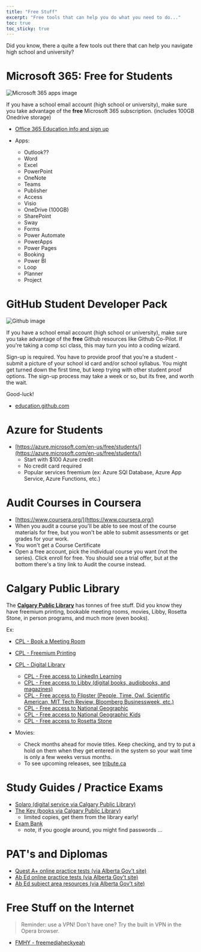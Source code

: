 ```yaml
---
title: "Free Stuff"
excerpt: "Free tools that can help you do what you need to do..."
toc: true
toc_sticky: true
---
```


Did you know, there a quite a few tools out there that can help you navigate high school and university?

# Microsoft 365: Free for Students

![Microsoft 365 apps image ](https://upload.wikimedia.org/wikipedia/commons/thumb/9/9e/Office_365_app_logos.svg/1200px-Office_365_app_logos.svg.png)

If you have a school email account (high school or university), make sure you take advantage of the **free** Microsoft 365 subscription.  (includes 100GB Onedrive storage)

- [Office 365 Education info and sign up](https://www.microsoft.com/en-ca/education/products/office)

- Apps:
    - Outlook??
    - Word
    - Excel
    - PowerPoint
    - OneNote
    - Teams
    - Publisher
    - Access
    - Visio
    - OneDrive  (100GB)
    - SharePoint
    - Sway
    - Forms
    - Power Automate
    - PowerApps
    - Power Pages
    - Booking
    - Power BI
    - Loop
    - Planner
    - Project


# GitHub Student Developer Pack

![Github image ](https://github.githubassets.com/assets/GitHub-Mark-ea2971cee799.png)

If you have a school email account (high school or university), make sure you take advantage of the **free** Github resources like Github Co-Pilot.  If you're taking a comp sci class, this may turn you into a coding wizard.

Sign-up is required.  You have to provide proof that you're a student - submit a picture of your school id card and/or school syllabus. You might get turned down the first time, but keep trying with other student proof options. The sign-up process may take a week or so, but its free, and worth the wait.

Good-luck!

- [education.github.com](https://education.github.com/pack)

# Azure for Students
- [https://azure.microsoft.com/en-us/free/students/](https://azure.microsoft.com/en-us/free/students/)
    - Start with $100 Azure credit
    - No credit card required
    - Popular services freemium (ex: Azure SQl Database, Azure App Service, Azure Functions, etc.)

# Audit Courses in Coursera
- [https://www.coursera.org/](https://www.coursera.org/)
- When you audit a course you'll be able to see most of the course materials for free, but you won't be able to submit assessments or get grades for your work.
- You won't get a Course Certificate
- Open a free account, pick the individual course you want (not the series). Click enroll for free. You should see a trial offer, but at the bottom there's a tiny link to Audit the course instead.

# Calgary Public Library

The **[Calgary Public Library](https://calgarylibrary.ca/)** has tonnes of free stuff.  Did you know they have freemium printing, bookable meeting rooms, movies, Libby, Rosetta Stone, in person programs, and much more (even books).

Ex:

- [CPL - Book a Meeting Room](https://calgarylibrary.ca/events-and-programs/book-a-space/)
- [CPL - Freemium Printing](https://calgarylibrary.ca/your-library/free-services/printing/)

- [CPL - Digital Library](https://calgarylibrary.ca/read-learn-and-explore/digital-library/)

    - [CPL - Free access to LinkedIn Learning](https://calgarylibrary.ca/read-learn-and-explore/digital-library/linkedin-learning-for-library/)
    - [CPL - Free access to Libby (digital books, audiobooks, and magazines)](https://calgarylibrary.ca/read-learn-and-explore/digital-library/libby/)
    - [CPL - Free access to Flipster (People, Time, Owl, Scientific American, MIT Tech Review, Bloomberg Businessweek, etc.)](https://calgarylibrary.ca/read-learn-and-explore/digital-library/flipster-online-magazines/)
    - [CPL - Free access to National Geographic](https://calgarylibrary.ca/read-learn-and-explore/digital-library/national-geographic-virtual-library/)
    - [CPL - Free access to National Geographic Kids](https://calgarylibrary.ca/read-learn-and-explore/digital-library/national-geographic-kids/)
    - [CPL - Free access to Rosetta Stone](https://calgarylibrary.ca/read-learn-and-explore/digital-library/rosetta-stone-library-solution/)


-  Movies:
    - Check months ahead for movie titles.  Keep checking, and try to put a hold on them when they get entered in the system so your wait time is only a few weeks versus months.
    - To see upcoming releases, see [tribute.ca](https://www.tribute.ca/movies/dvd/coming-soon/)

# Study Guides / Practice Exams

- [Solaro (digital service via Calgary Public Library)](https://calgarylibrary.ca/read-learn-and-explore/digital-library/solaro/)
- [The Key (books via Calgary Public Library)](https://calgary.bibliocommons.com/v2/search?query=the%20key%20student%20study%20guide)
    - limited copies, get them from the library early!
- [Exam Bank](https://alberta.exambank.com/)
    - note, if you google around, you might find passwords ...

# PAT's and Diplomas

- [Quest A+ online practice tests (via Alberta Gov't site)](https://questaplus.alberta.ca/app/practice-test-access)
- [Ab Ed online practice tests (via Alberta Gov't site)](https://abed.vretta.com/#/en/public-practice)
- [Ab Ed subject area resources (via Alberta Gov't site)](https://www.alberta.ca/provincial-achievement-tests#jumplinks-4)

# Free Stuff on the Internet
> Reminder: use a VPN! 
Don't have one? Try the built in VPN in the Opera browser.

- [FMHY - freemediaheckyeah](https://fmhy.net/)

<!-- https://www.myunidays.com/CA/en-CA/futures -->